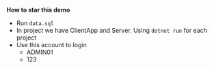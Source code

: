 **How to star this demo**
* Run `data.sql`
* In project we have ClientApp and Server. Using `dotnet run` for each project
* Use this account to login
  - ADMIN01
  - 123
